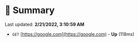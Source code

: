 # 📖 Summary
Last updated: **2/21/2022, 3:10:59 AM**

- `GET` [https://google.com](https://google.com) - **Up** (118ms)
